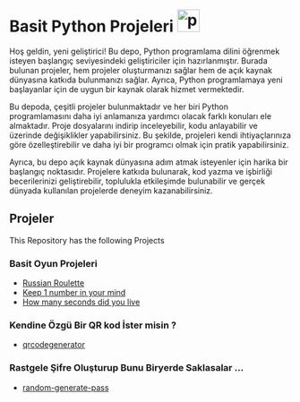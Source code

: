 # Basit Python Projeleri <a href="https://emoji.gg/emoji/1887_python"><img src="https://cdn3.emoji.gg/emojis/1887_python.png" width="40px" height="40px" alt="python"></a>


Hoş geldin, yeni geliştirici! Bu depo, Python programlama dilini öğrenmek isteyen başlangıç seviyesindeki geliştiriciler için hazırlanmıştır. Burada bulunan projeler, hem projeler oluşturmanızı sağlar hem de açık kaynak dünyasına katkıda bulunmanızı sağlar. Ayrıca, Python programlamaya yeni başlayanlar için de uygun bir kaynak olarak hizmet vermektedir.

Bu depoda, çeşitli projeler bulunmaktadır ve her biri Python programlamasını daha iyi anlamanıza yardımcı olacak farklı konuları ele almaktadır. Proje dosyalarını indirip inceleyebilir, kodu anlayabilir ve üzerinde değişiklikler yapabilirsiniz. Bu şekilde, projeleri kendi ihtiyaçlarınıza göre özelleştirebilir ve daha iyi bir programcı olmak için pratik yapabilirsiniz.

Ayrıca, bu depo açık kaynak dünyasına adım atmak isteyenler için harika bir başlangıç noktasıdır. Projelere katkıda bulunarak, kod yazma ve işbirliği becerilerinizi geliştirebilir, toplulukla etkileşimde bulunabilir ve gerçek dünyada kullanılan projelerde deneyim kazanabilirsiniz.

## Projeler

This Repository has the following Projects


### Basit Oyun Projeleri 

- [Russian Roulette](https://github.com/Mert305/basic-python-projects/blob/main/projects/Russian%20Roulette/roulette.py)
- [Keep 1 number in your mind](https://github.com/Mert305/basic-python-projects/blob/main/projects/Keep%201%20number%20in%20your%20mind/number.py)
- [How many seconds did you live](https://github.com/Mert305/basic-python-projects/blob/main/projects/How%20many%20seconds%20did%20you%20live/secondsdidyoulive.py)

### Kendine Özgü Bir QR kod İster misin ?
- [qrcodegenerator](https://github.com/Mert305/basic-python-projects/blob/main/projects/qrcodegenerator/qrcodegenerator.py)

### Rastgele Şifre Oluşturup Bunu Biryerde Saklasalar ...
- [random-generate-pass](https://github.com/Mert305/basic-python-projects/blob/main/projects/random-generate-pass/random-generate-pass.py)
